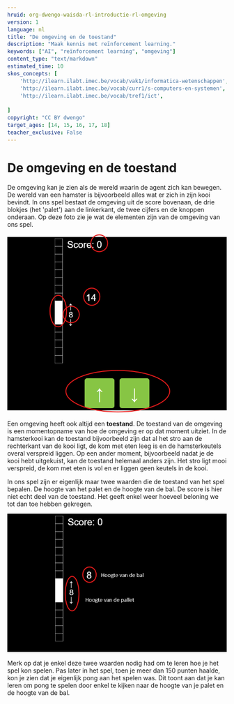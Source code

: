 ```yaml
---
hruid: org-dwengo-waisda-rl-introductie-rl-omgeving
version: 1
language: nl
title: "De omgeving en de toestand"
description: "Maak kennis met reïnforcement learning."
keywords: ["AI", "reïnforcement learning", "omgeving"]
content_type: "text/markdown"
estimated_time: 10
skos_concepts: [
    'http://ilearn.ilabt.imec.be/vocab/vak1/informatica-wetenschappen', 
    'http://ilearn.ilabt.imec.be/vocab/curr1/s-computers-en-systemen',
    'http://ilearn.ilabt.imec.be/vocab/tref1/ict',

]
copyright: "CC BY dwengo"
target_ages: [14, 15, 16, 17, 18]
teacher_exclusive: False
---
```


# De omgeving en de toestand

De omgeving kan je zien als de wereld waarin de agent zich kan bewegen. De wereld van een hamster is bijvoorbeeld alles wat er zich in zijn kooi bevindt. In ons spel bestaat de omgeving uit de score bovenaan, de drie blokjes (het 'palet') aan de linkerkant, de twee cijfers en de knoppen onderaan. Op deze foto zie je wat de elementen zijn van de omgeving van ons spel.

![De omgeving](img/omgeving_met_aanduidingen.png)

Een omgeving heeft ook altijd een **toestand**. De toestand van de omgeving is een momentopname van hoe de omgeving er op dat moment uitziet. In de hamsterkooi kan de toestand bijvoorbeeld zijn dat al het stro aan de rechterkant van de kooi ligt, de kom met eten leeg is en de hamsterkeutels overal verspreid liggen. Op een ander moment, bijvoorbeeld nadat je de kooi hebt uitgekuist, kan de toestand helemaal anders zijn. Het stro ligt mooi verspreid, de kom met eten is vol en er liggen geen keutels in de kooi. 

In ons spel zijn er eigenlijk maar twee waarden die de toestand van het spel bepalen. De hoogte van het palet en de hoogte van de bal. De score is hier niet echt deel van de toestand. Het geeft enkel weer hoeveel beloning we tot dan toe hebben gekregen.

![De omgeving](img/toestand.png)

Merk op dat je enkel deze twee waarden nodig had om te leren hoe je het spel kon spelen. Pas later in het spel, toen je meer dan 150 punten haalde, kon je zien dat je eigenlijk pong aan het spelen was. Dit toont aan dat je kan leren om pong te spelen door enkel te kijken naar de hoogte van je palet en de hoogte van de bal.